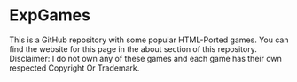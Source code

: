 # ExpGames

This is a GitHub repository with some popular HTML-Ported games.
You can find the website for this page in the about section of this repository.
Disclaimer: I do not own any of these games and each game has their own respected Copyright Or Trademark.
